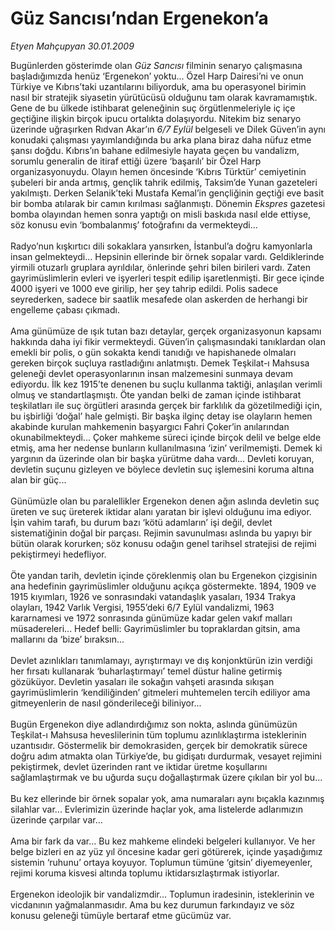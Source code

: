 # Güz Sancısı’ndan Ergenekon’a

*Etyen Mahçupyan 30.01.2009*

<div class="taraf_structure_2col_1zq">
<div class="margen_n">



 <p>Bugünlerden gösterimde olan <i>Güz Sancısı</i> filminin senaryo çalışmasına başladığımızda henüz ‘Ergenekon’ yoktu... Özel Harp Dairesi’ni ve onun Türkiye ve Kıbrıs’taki uzantılarını biliyorduk, ama bu operasyonel birimin nasıl bir stratejik siyasetin yürütücüsü olduğunu tam olarak kavramamıştık. Gene de bu ülkede istihbarat geleneğinin suç örgütlenmeleriyle iç içe geçtiğine ilişkin birçok ipucu ortalıkta dolaşıyordu. Nitekim biz senaryo üzerinde uğraşırken Rıdvan Akar’ın <i>6/7 Eylül</i> belgeseli ve Dilek Güven’in aynı konudaki çalışması yayımlandığında bu arka plana biraz daha nüfuz etme şansı doğdu. Kıbrıs’ın bahane edilmesiyle hayata geçen bu vandalizm, sorumlu generalin de itiraf ettiği üzere ‘başarılı’ bir Özel Harp organizasyonuydu. Olayın hemen öncesinde ‘Kıbrıs Türktür’ cemiyetinin şubeleri bir anda artmış, gençlik tahrik edilmiş, Taksim’de Yunan gazeteleri yakılmıştı. Derken Selanik’teki Mustafa Kemal’in gençliğinin geçtiği eve basit bir bomba atılarak bir camın kırılması sağlanmıştı. Dönemin <i>Ekspres</i> gazetesi bomba olayından hemen sonra yaptığı on misli baskıda nasıl elde ettiyse, söz konusu evin ‘bombalanmış’ fotoğrafını da vermekteydi... <br/><br/>Radyo’nun kışkırtıcı dili sokaklara yansırken, İstanbul’a doğru kamyonlarla insan gelmekteydi... Hepsinin ellerinde bir örnek sopalar vardı. Geldiklerinde yirmili otuzarlı gruplara ayrıldılar, önlerinde şehri bilen birileri vardı. Zaten gayrimüslimlerin evleri ve işyerleri tespit edilip işaretlenmişti. Bir gece içinde 4000 işyeri ve 1000 eve girilip, her şey tahrip edildi. Polis sadece seyrederken, sadece bir saatlik mesafede olan askerden de herhangi bir engelleme çabası çıkmadı. <br/><br/>Ama günümüze de ışık tutan bazı detaylar, gerçek organizasyonun kapsamı hakkında daha iyi fikir vermekteydi. Güven’in çalışmasındaki tanıklardan olan emekli bir polis, o gün sokakta kendi tanıdığı ve hapishanede olmaları gereken birçok suçluya rastladığını anlatmıştı. Demek Teşkilat-ı Mahsusa geleneği devlet operasyonlarının insan malzemesini sunmaya devam ediyordu. İlk kez 1915’te denenen bu suçlu kullanma taktiği, anlaşılan verimli olmuş ve standartlaşmıştı. Öte yandan belki de zaman içinde istihbarat teşkilatları ile suç örgütleri arasında gerçek bir farklılık da gözetilmediği için, bu işbirliği ‘doğal’ hale gelmişti. Bir başka ilginç detay ise olayların hemen akabinde kurulan mahkemenin başyargıcı Fahri Çoker’in anılarından okunabilmekteydi... Çoker mahkeme süreci içinde birçok delil ve belge elde etmiş, ama her nedense bunların kullanılmasına ‘izin’ verilmemişti. Demek ki yargının da üzerinde olan bir başka yürütme daha vardı... Devleti koruyan, devletin suçunu gizleyen ve böylece devletin suç işlemesini koruma altına alan bir güç... <br/><br/>Günümüzle olan bu paralellikler Ergenekon denen ağın aslında devletin suç üreten ve suç üreterek iktidar alanı yaratan bir işlevi olduğunu ima ediyor. İşin vahim tarafı, bu durum bazı ‘kötü adamların’ işi değil, devlet sistematiğinin doğal bir parçası. Rejimin savunulması aslında bu yapıyı bir bütün olarak korurken; söz konusu odağın genel tarihsel stratejisi de rejimi pekiştirmeyi hedefliyor. <br/><br/>Öte yandan tarih, devletin içinde çöreklenmiş olan bu Ergenekon çizgisinin ana hedefinin gayrimüslimler olduğunu açıkça göstermekte. 1894, 1909 ve 1915 kıyımları, 1926 ve sonrasındaki vatandaşlık yasaları, 1934 Trakya olayları, 1942 Varlık Vergisi, 1955’deki 6/7 Eylül vandalizmi, 1963 kararnamesi ve 1972 sonrasında günümüze kadar gelen vakıf malları müsadereleri... Hedef belli: Gayrimüslimler bu topraklardan gitsin, ama mallarını da ‘bize’ bıraksın... <br/><br/>Devlet azınlıkları tanımlamayı, ayrıştırmayı ve dış konjonktürün izin verdiği her fırsatı kullanarak ‘buharlaştırmayı’ temel düstur haline getirmiş gözüküyor. Devletin yasaları ile sokağın vahşeti arasında sıkışan gayrimüslimlerin ‘kendiliğinden’ gitmeleri muhtemelen tercih ediliyor ama gitmeyenlerin de nasıl gönderileceği biliniyor... <br/><br/>Bugün Ergenekon diye adlandırdığımız son nokta, aslında günümüzün Teşkilat-ı Mahsusa heveslilerinin tüm toplumu azınlıklaştırma isteklerinin uzantısıdır. Göstermelik bir demokrasiden, gerçek bir demokratik sürece doğru adım atmakta olan Türkiye’de, bu gidişatı durdurmak, vesayet rejimini pekiştirmek, devlet üzerinden rant ve iktidar üretme koşullarını sağlamlaştırmak ve bu uğurda suçu doğallaştırmak üzere çıkılan bir yol bu... <br/><br/>Bu kez ellerinde bir örnek sopalar yok, ama numaraları aynı bıçakla kazınmış silahlar var... Evlerimizin üzerinde haçlar yok, ama listelerde adlarımızın üzerinde çarpılar var... <br/><br/>Ama bir fark da var... Bu kez mahkeme elindeki belgeleri kullanıyor. Ve her belge bizleri en az yüz yıl öncesine kadar geri götürerek, içinde yaşadığımız sistemin ‘ruhunu’ ortaya koyuyor. Toplumun tümüne ‘gitsin’ diyemeyenler, rejimi koruma kisvesi altında toplumu iktidarsızlaştırmak istiyorlar. <br/><br/>Ergenekon ideolojik bir vandalizmdir... Toplumun iradesinin, isteklerinin ve vicdanının yağmalanmasıdır. Ama bu kez durumun farkındayız ve söz konusu geleneği tümüyle bertaraf etme gücümüz var. </p>

<br/>


<div id="taraf_not">
</div>

</div>


</div>
